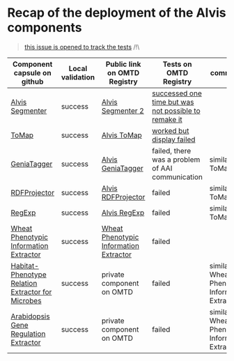 # Recap of the deployment of the Alvis components 

> [this issue is opened to track the tests](https://github.com/openminted/alvis-docker/issues/10)   /!\



| Component capsule on github | Local validation | Public link on OMTD Registry | Tests on OMTD Registry | comments |
| ------------- | ------------- | --------------------- |-------------|----------------|
| [Alvis Segmenter](segmenter/) | success  | [Alvis Segmenter 2](https://test.openminted.eu/landingPage/component/62bd4ee3-5476-4343-b27b-ac65d8dba385) | [successed one time but was not possible to remake it](https://github.com/openminted/alvis-docker/issues/10#issuecomment-386676078) |  |
| [ToMap](tomap/) | success | [Alvis ToMap](https://test.openminted.eu/landingPage/application/6fb92855-4afe-4846-85a4-8d391e2999af) | [worked but display failed](https://github.com/openminted/alvis-docker/issues/10#issuecomment-388838168) | |
| [GeniaTagger](geniatagger/)  | success | [Alvis GeniaTagger](https://test.openminted.eu/landingPage/component/2cb79581-8629-412e-ba7c-51a4b6c5bb19) | failed, there was a problem of AAI communication  | similar to ToMap |
| [RDFProjector](rdfprojector/) | success | [Alvis RDFProjector](https://test.openminted.eu/landingPage/component/1e382d21-8669-45ef-8415-3f9e1ecff3bf) | failed | similar to ToMap |
| [RegExp](regexp/)  | success | [Alvis RegExp](https://test.openminted.eu/landingPage/component/ed724697-a907-4140-ac83-9aa485375ce4) | failed | similar to ToMap |
| [Wheat Phenotypic Information Extractor](uc-tdm-as-d/) | success | [Wheat Phenotypic Information Extractor](https://test.openminted.eu/landingPage/application/ba29d568-b9e3-4ff5-b875-65ddbf4d5ecb) |  failed |  |
| [Habitat-Phenotype Relation Extractor for Microbes](uc-tdm-as-c/) | success | private component on OMTD | failed | similar to Wheat Phenotypic Information Extractor |
| [Arabidopsis Gene Regulation Extractor](uc-tdm-as-e/) | success | private component on OMTD | failed | similar to Wheat Phenotypic Information Extractor |

